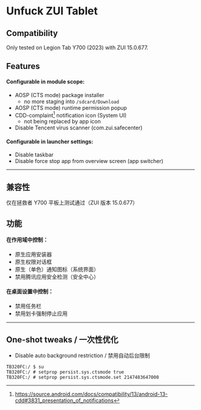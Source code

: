# Unfuck ZUI Tablet

## Compatibility

Only tested on Legion Tab Y700 (2023) with ZUI 15.0.677.

## Features

#### Configurable in module scope:

* AOSP (CTS mode) package installer 
  - no more staging into `/sdcard/Download`
* AOSP (CTS mode) runtime permission popup
* CDD-complaint[^1] notification icon (System UI)
  - not being replaced by app icon
* Disable Tencent virus scanner (com.zui.safecenter)

#### Configurable in launcher settings:

* Disable taskbar
* Disable force stop app from overview screen (app switcher)

---

## 兼容性

仅在拯救者 Y700 平板上测试通过（ZUI 版本 15.0.677）

## 功能

#### 在作用域中控制：

* 原生应用安装器
* 原生权限对话框
* 原生（单色）通知图标（系统界面）
* 禁用腾讯应用安全检测（安全中心）

#### 在桌面设置中控制：

* 禁用任务栏
* 禁用划卡强制停止应用

---

## One-shot tweaks / 一次性优化

* Disable auto background restriction / 禁用自动后台限制

```console
TB320FC:/ $ su
TB320FC:/ # setprop persist.sys.ctsmode true
TB320FC:/ # setprop persist.sys.ctsmode.set 2147483647000
```

[^1]: https://source.android.com/docs/compatibility/13/android-13-cdd#3831_presentation_of_notifications
